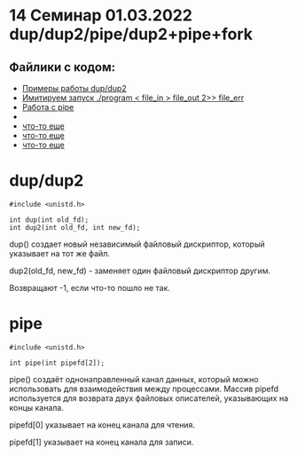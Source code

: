 # 14 Семинар 01.03.2022 dup/dup2/pipe/dup2+pipe+fork

## Файлики с кодом:

* [Примеры работы dup/dup2](dup.c)
* [Имитируем запуск   ./program < file_in > file_out 2>> file_err](dup_fork.c)
* [Работа с pipe](pipe_simple.c)
* 
* [что-то еще](full_example.c)
* [что-то еще](pipe_fork.c)
* [что-то еще](program.c)


#  dup/dup2
```
#include <unistd.h>

int dup(int old_fd);
int dup2(int old_fd, int new_fd);
```

dup() создает новый независимый файловый дискриптор, который указывает на тот же файл. 

dup2(old_fd, new_fd) - заменяет один файловый дискриптор другим.

Возвращают -1, если что-то пошло не так.

#  pipe
```
#include <unistd.h>

int pipe(int pipefd[2]);
```
pipe() создаёт однонаправленный канал данных, который можно использовать для взаимодействия между процессами. Массив pipefd используется для возврата двух файловых описателей, указывающих на концы канала. 

pipefd[0] указывает на конец канала для чтения. 

pipefd[1] указывает на конец канала для записи. 







